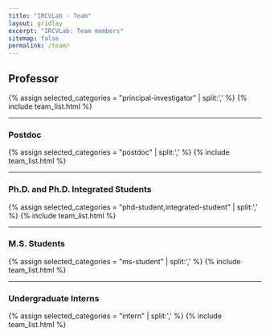 ```yaml
---
title: "IRCVLab - Team"
layout: gridlay
excerpt: "IRCVLab: Team members"
sitemap: false
permalink: /team/
---
```


## Professor
{% assign selected_categories = "principal-investigator" | split:',' %}
{% include team_list.html %}

---

<!-- ## Staff
{% assign selected_categories = "support" | split:',' %}
{% include team_list.html %} -->

### Postdoc
{% assign selected_categories = "postdoc" | split:',' %}
{% include team_list.html %}

---

### Ph.D. and Ph.D. Integrated Students
{% assign selected_categories = "phd-student,integrated-student" | split:',' %}
{% include team_list.html %}

---

### M.S. Students
{% assign selected_categories = "ms-student" | split:',' %}
{% include team_list.html %}

---

### Undergraduate Interns

<!-- Both former and current interns are represented on this list.

<div id="intern_list">
{% for person in site.data.alumni_interns -%}
{%- if prev_year != person.year_begin %}
#### {{ person.year_begin }}
{% else -%}
;
{% endif -%}
{%- if person.link %}<a href="{{ site.url }}{{ site.baseurl }}/team/{{ person.link }}">{{ person.name }}</a>{% else -%}
{{ person.name }} 
{%- endif -%}
{%- if person.year_begin != person.year_end %}
(–{{ person.year_end }})
{%- endif %}
{%- assign prev_year = person.year_begin -%}
{%- endfor %}
</div> -->

{% assign selected_categories = "intern" | split:',' %}
{% include team_list.html %}

<br/>


<!-- ## Former Members

{% assign alumni_by_leaving_date = site.data.alumni_members | sort: "end_date" | reverse %}

<div id="alumni_list">
{% for person in alumni_by_leaving_date -%}
<div>
<h5>{% if person.link -%}
<a href="{{ site.url }}{{ site.baseurl }}/team/{{ person.link }}">{{ person.name }}</a>
{%- else %}{{ person.name }}{% endif %}
<span>–
{% if person.position contains ',' -%}
as
{%- else -%}
as a
{%- endif %}
{{ person.position }}

({% if person.start_date[0] == person.end_date[0] %}{{ person.start_date[0] }}{% else %}{{ person.start_date[0] }}–{{ person.end_date[0] }}{% endif %})
</span>
</h5>
<div class="current_position">
{% if person.current %}Current Position: {{ person.current }}{% endif %}
</div>
</div>
{%- endfor %}
</div> -->


<script>
$('body').on('click', '.member-list-item[data-href]', function(){
    if (window.location.hash) {
        window.location.hash = $(this).data('href');
    } else {
        window.location.href = $(this).data('href');
    }
})
</script>
